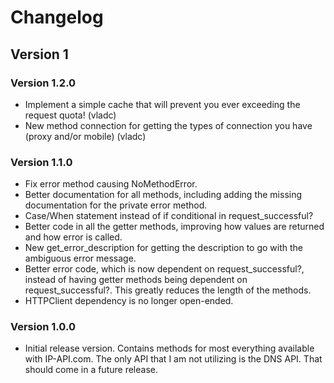 # Changelog
## Version 1
### Version 1.2.0
* Implement a simple cache that will prevent you ever exceeding the request quota! (vladc)
* New method connection for getting the types of connection you have (proxy and/or mobile) (vladc)

### Version 1.1.0
* Fix error method causing NoMethodError.
* Better documentation for all methods, including adding the missing documentation for the private error method.
* Case/When statement instead of if conditional in request_successful?
* Better code in all the getter methods, improving how values are returned and how error is called.
* New get_error_description for getting the description to go with the ambiguous error message.
* Better error code, which is now dependent on request_successful?, instead of having getter methods being dependent on request_successful?. This greatly reduces the length of the methods.
* HTTPClient dependency is no longer open-ended.

### Version 1.0.0
* Initial release version. Contains methods for most everything available with IP-API.com. The only API that I am not utilizing is the DNS API. That should come in a future release.
